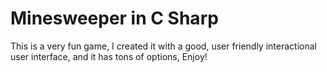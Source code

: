 # Minesweeper in C Sharp
 This is a very fun game, I created it with a good, user friendly interactional user interface, and it has tons of options, Enjoy!
